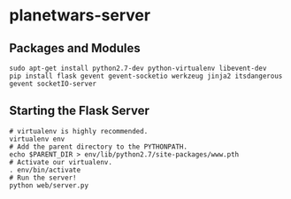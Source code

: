 planetwars-server
==========

## Packages and Modules

	sudo apt-get install python2.7-dev python-virtualenv libevent-dev
	pip install flask gevent gevent-socketio werkzeug jinja2 itsdangerous gevent socketIO-server

## Starting the Flask Server

	# virtualenv is highly recommended.
	virtualenv env
	# Add the parent directory to the PYTHONPATH.
	echo $PARENT_DIR > env/lib/python2.7/site-packages/www.pth
	# Activate our virtualenv.
	. env/bin/activate
	# Run the server!
	python web/server.py
